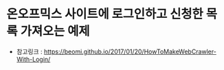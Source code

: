 # 온오프믹스 사이트에 로그인하고 신청한 목록 가져오는 예제

  * 참고링크 : https://beomi.github.io/2017/01/20/HowToMakeWebCrawler-With-Login/
